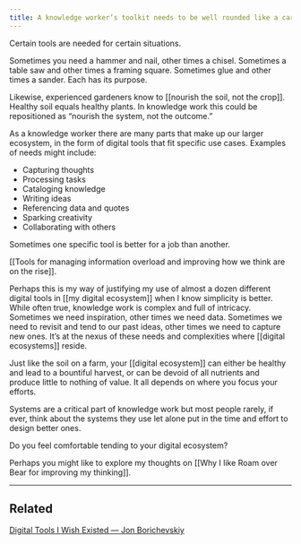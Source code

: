 ```yaml
---
title: A knowledge worker’s toolkit needs to be well rounded like a carpenter’s
---
```

Certain tools are needed for certain situations.

Sometimes you need a hammer and nail, other times a chisel. Sometimes a table saw and other times a framing square. Sometimes glue and other times a sander. Each has its purpose.

Likewise, experienced gardeners know to [[nourish the soil, not the crop]]. Healthy soil equals healthy plants. In knowledge work this could be repositioned as “nourish the system, not the outcome.”

As a knowledge worker there are many parts that make up our larger ecosystem, in the form of digital tools that fit specific use cases. Examples of needs might include:
- Capturing thoughts
- Processing tasks
- Cataloging knowledge
- Writing ideas
- Referencing data and quotes
- Sparking creativity
- Collaborating with others

Sometimes one specific tool is better for a job than another.

[[Tools for managing information overload and improving how we think are on the rise]].

Perhaps this is my way of justifying my use of almost a dozen different digital tools in [[my digital ecosystem]] when I know simplicity is better. While often true, knowledge work is complex and full of intricacy. Sometimes we need inspiration, other times we need data. Sometimes we need to revisit and tend to our past ideas, other times we need to capture new ones. It’s at the nexus of these needs and complexities where [[digital ecosystems]] reside.

Just like the soil on a farm, your [[digital ecosystem]] can either be healthy and lead to a bountiful harvest, or can be devoid of all nutrients and produce little to nothing of value. It all depends on where you focus your efforts.

Systems are a critical part of knowledge work but most people rarely, if ever, think about the systems they use let alone put in the time and effort to design better ones.

Do you feel comfortable tending to your digital ecosystem?

Perhaps you might like to explore my thoughts on [[Why I like Roam over Bear for improving my thinking]].
- - - -
## Related
[Digital Tools I Wish Existed — Jon Borichevskiy](https://jon.bo/posts/digital-tools/)
